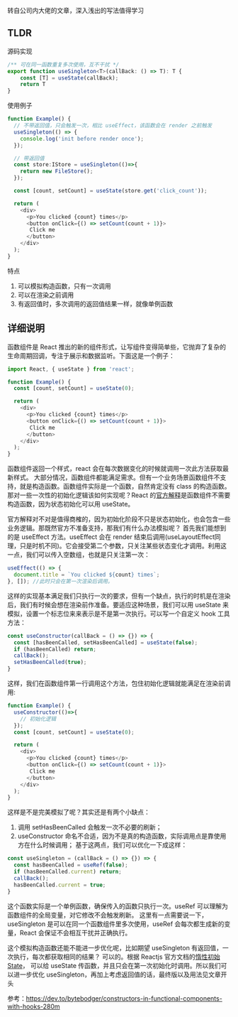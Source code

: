 转自公司内大佬的文章，深入浅出的写法值得学习

## TLDR

源码实现

```ts
/** 可在同一函数重复多次使用，互不干扰 */
export function useSingleton<T>(callBack: () => T): T {
    const [T] = useState(callBack);
    return T
}
```

使用例子

```ts
function Example() {
  // 不带返回值，只会触发一次，相比 useEffect，该函数会在 render 之前触发
  useSingleton(() => {
    console.log('init before render once');
  });

  // 带返回值
  const store:IStore = useSingleton(()=>{
    return new FileStore();
  });

  const [count, setCount] = useState(store.get('click_count'));

  return (
    <div>
      <p>You clicked {count} times</p>
      <button onClick={() => setCount(count + 1)}>
       Click me
      </button>
    </div>
  );
}
```

特点

1. 可以模拟构造函数，只有一次调用
2. 可以在渲染之前调用
3. 有返回值时，多次调用的返回值结果一样，就像单例函数


## 详细说明
函数组件是 React 推出的新的组件形式，让写组件变得简单些，它抛弃了复杂的生命周期回调，专注于展示和数据监听。下面这是一个例子：

```ts
import React, { useState } from 'react';

function Example() {
  const [count, setCount] = useState(0);

  return (
    <div>
      <p>You clicked {count} times</p>
      <button onClick={() => setCount(count + 1)}>
       Click me
      </button>
    </div>
  );
}
```

函数组件返回一个样式，react 会在每次数据变化的时候就调用一次此方法获取最新样式。
大部分情况，函数组件都能满足需求。但有一个业务场景函数组件不支持，就是构造函数。函数组件实际是一个函数，自然肯定没有 class  的构造函数。那对一些一次性的初始化逻辑该如何实现呢？React 的[官方解释](https://zh-hans.reactjs.org/docs/hooks-faq.html)是函数组件不需要构造函数，因为状态初始化可以用 useState。

官方解释对不对是值得商榷的，因为初始化阶段不只是状态初始化，也会包含一些业务逻辑。那既然官方不准备支持，那我们有什么办法模拟呢？
首先我们能想到的是 useEffect 方法。useEffect 会在 render 结束后调用(useLayoutEffect同理，只是时机不同)。它会接受第二个参数，只关注某些状态变化才调用。利用这一点，我们可以传入空数组，也就是只关注第一次：

```js
useEffect(() => {
  document.title = `You clicked ${count} times`;
}, []); //此时只会在第一次渲染后调用。
```

这样的实现基本满足我们只执行一次的要求，但有一个缺点，执行的时机是在渲染后，我们有时候会想在渲染前作准备。要适应这种场景，我们可以用 useState 来模拟，设置一个标志位来来表示是不是第一次执行。可以写一个自定义 hook 工具方法：

```js
const useConstructor(callBack = () => {}) => {
  const [hasBeenCalled, setHasBeenCalled] = useState(false);
  if (hasBeenCalled) return;
  callBack();
  setHasBeenCalled(true);
}
```

这样，我们在函数组件第一行调用这个方法，包住初始化逻辑就能满足在渲染前调用:

```js
function Example() {
  useConstructor(()=>{
    // 初始化逻辑
  });
  const [count, setCount] = useState(0);

  return (
    <div>
      <p>You clicked {count} times</p>
      <button onClick={() => setCount(count + 1)}>
       Click me
      </button>
    </div>
  );
}
```

这样是不是完美模拟了呢？其实还是有两个小缺点：

1. 调用 setHasBeenCalled 会触发一次不必要的刷新；
2. useConstructor 命名不合适，因为不是真的构造函数，实际调用点是靠使用方在什么时候调用；
基于这两点，我们可以优化一下成这样：

```js
const useSingleton = (callBack = () => {}) => {
  const hasBeenCalled = useRef(false);
  if (hasBeenCalled.current) return;
  callBack();
  hasBeenCalled.current = true;
}
```

这个函数实际是一个单例函数，确保传入的函数只执行一次。useRef 可以理解为函数组件的全局变量，对它修改不会触发刷新。
这里有一点需要说一下，useSingleton 是可以在同一个函数组件里多次使用，useRef 会每次都生成新的变量，React 会保证不会相互干扰并正确执行。

这个模拟构造函数还能不能进一步优化呢，比如期望 useSingleton 有返回值，一次执行，每次都获取相同的结果？
可以的。根据 Reactjs 官方文档的[惰性初始State](https://zh-hans.reactjs.org/docs/hooks-reference.html#lazy-initial-state)， 可以给 useState 传函数，并且只会在第一次初始化时调用。所以我们可以进一步优化 useSingleton，再加上考虑返回值的话，最终版以及用法见文章开头

参考：https://dev.to/bytebodger/constructors-in-functional-components-with-hooks-280m